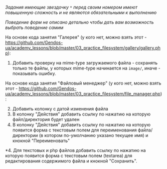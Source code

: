 _Задания имеющие звездочку `*` перед своим номером имеют повышенную сложность и не являются обязательными к выполнению_

_Поведение форм не описано детально чтобы дать вам возможность выбрать поведение самим_


На основе кода занятия "Галерея" (у кого нет, можно взять этот - https://github.com/Gendos-ua/academy_lessons/blob/master/03_practice_filesystem/gallery/gallery.php):

1. Добавить проверку на mime-type загружаемого файла - сохранять только те файлы, у которых mime-type начинается на `image/`, иначе - показывать ошибку.

На основе кода занятия "Файловый менеджер" (у кого нет, можно взять этот - https://github.com/Gendos-ua/academy_lessons/blob/master/03_practice_filesystem/file_manager.php):

2. Добавить колонку с датой изменения файла
3. В колонку "Действия" добавить ссылку по нажатию на которую файл/директория будет удален
3. В колонку "Действия" добавить ссылку по нажатию на которую появится форма с текстовым полем для переименования файла/директории (в котором по-умолчанию указано текущее имя) и кнокной "Переименовать"

*4. Для текстовых и php файлов добавить ссылку по нажатию на которую появится форма с текстовым полем (textarea) для редактирования содержимого файла и кнокной "Сохранить".